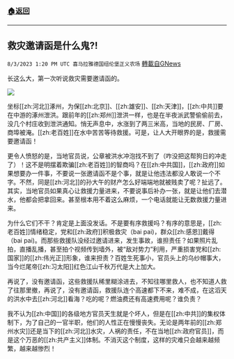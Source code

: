 ###  [:house:返回](README.md)
---


## 救灾邀请函是什么鬼?!
`8/3/2023 1:20 PM UTC 喜马拉雅德国纽伦堡正义农场` [轉載自GNews](https://gnews.org/articles/1519165)



长这么大，第一次听说救灾需要邀请函的。


![](https://i.imgur.com/CmOAvLm.jpg)


坐标[[zh:河北]]涿州，为保[[zh:北京]]、[[zh:雄安]]、[[zh:天津]]，[[zh:中共]]要在中游的涿州泄洪。跟前年的[[zh:郑州]]泄洪一样，也是在半夜派武警偷偷前去，没几个村庄收到泄洪通知。悄无声息中，水涨到了两三米高，当地的民房、厂房、商埠被淹。[[zh:老百姓]]在水中苦苦等待救援。可是，让人大开眼界的是，救援需要邀请函！

更令人愤怒的是，当地官员说，公章被洪水冲泡找不到了（咋没把这帮狗日的冲走了）！这不是明摆着欺骗[[zh:老百姓]]的智商吗？在[[zh:中共国]]，[[zh:政府]]如果想要办一件事，不要说一张邀请函不是个事，就是让他违法都没人敢说一个不字。不然，同是[[zh:河北]]的孙大午的财产怎么好端端地就被贱卖了呢？扯远了。其实，当地官员如果真心让救援力量进来，不要说事后补办一张，就是让他们去潜水，他都会把拿回来。甚至根本用不着这么麻烦，一个电话就能让无数救援力量进来。

为什么它们不干？肯定是上面没发话。不是要有序救援吗？有序的意思是，[[zh:老百姓]]情绪稳定，党和[[zh:政府]]积极救灾（bai pai)，群众[[zh:感恩]]戴得（bai pai)。而那些救援队没经过邀请进来，发生事故，谁担责任？如果照片乱拍，直播乱播，甚至拍个视频传到墙外，被“敌对势力”利用，严重损害党和[[zh:国家]]的[[zh:伟光正]]形象，谁来担责？百姓生死事小，官员头上的乌纱帽事大，当今烂尾帝[[zh:习太阳]]红色江山千秋万代是大上加大。

再说了，没有邀请函，这些救援队稀里糊涂进去，不知往哪里救人，也不知道人救了往那里撤，再说了，没有邀请函，救援队连个高速都下不来，难不成，在这滔天的洪水中去[[zh:河北]]看海？吃的呢？燃油费还有高速费用呢？谁负责？

我不认为[[zh:中国]]的各级地方官员天生就是个坏人，但是在[[zh:中共]]的集权体制下，为了自己的一官半职，他们的人性正在慢慢丧失。无论是两年前的[[zh:郑州水灾]]还是当下的[[zh:河北]]水灾，人祸的责任，不在当地[[zh:政府官员]]，而是这个万恶的[[zh:共产主义]]体制。不消灭这个制度，这样的灾难只会越来越频繁，越来越惨烈！
